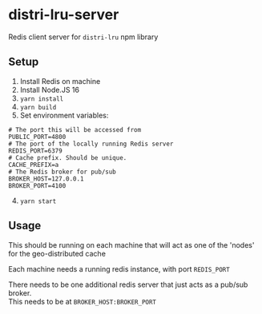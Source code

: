 # distri-lru-server

Redis client server for `distri-lru` npm library

## Setup

1. Install Redis on machine
2. Install Node.JS 16
1. `yarn install`
2. `yarn build`
3. Set environment variables:
```
# The port this will be accessed from
PUBLIC_PORT=4800
# The port of the locally running Redis server
REDIS_PORT=6379
# Cache prefix. Should be unique.
CACHE_PREFIX=a
# The Redis broker for pub/sub
BROKER_HOST=127.0.0.1
BROKER_PORT=4100
```
4. `yarn start`

## Usage

This should be running on each machine that will act as one of the 'nodes' for the geo-distributed cache

Each machine needs a running redis instance, with port `REDIS_PORT`

There needs to be one additional redis server that just acts as a pub/sub broker.
<br />
This needs to be at `BROKER_HOST:BROKER_PORT`